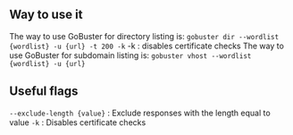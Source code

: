 ## Way to use it
The way to use GoBuster for directory listing is:
`gobuster dir --wordlist {wordlist} -u {url} -t 200 -k`
-k : disables certificate checks
The way to use GoBuster for subdomain listing is:
`gobuster vhost --wordlist {wordlist} -u {url}`


## Useful flags
`--exclude-length {value}` : Exclude responses with the length equal to value
`-k` : Disables certificate checks